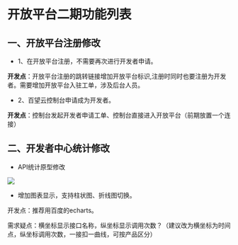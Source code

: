 # 开放平台二期功能列表


## 一、开放平台注册修改
- 1、在开放平台注册，不需要再次进行开发者申请。
   
**开发点**：开放平台注册的跳转链接增加开放平台标识,注册时同时也要注册为开发者。需要增加开放平台入驻工单，涉及后台人员。    
    
- 2、百望云控制台申请成为开发者。
  
**开发点**：控制台发起开发者申请工单、控制台直接进入开放平台（前期放置一个连接）

## 二、开发者中心统计修改

- API统计原型修改

![](https://i.imgur.com/rxJ4qda.png)

- 增加图表显示，支持柱状图、折线图切换。
  
开发点：推荐用百度的echarts。

需求疑点：横坐标显示接口名称，纵坐标显示调用次数？（建议改为横坐标为时间点，纵坐标调用次数，一接扣一曲线，可按产品区分）
